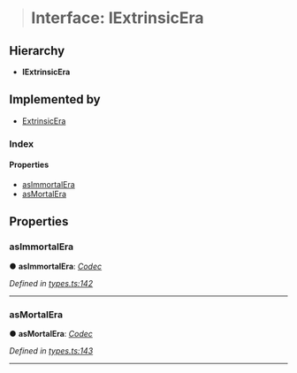 > # Interface: IExtrinsicEra

## Hierarchy

* **IExtrinsicEra**

## Implemented by

* [ExtrinsicEra](../classes/_type_extrinsicera_.extrinsicera.md)

### Index

#### Properties

* [asImmortalEra](_types_.iextrinsicera.md#asimmortalera)
* [asMortalEra](_types_.iextrinsicera.md#asmortalera)

## Properties

###  asImmortalEra

● **asImmortalEra**: *[Codec](_types_.codec.md)*

*Defined in [types.ts:142](https://github.com/polkadot-js/api/blob/3b8db2e/packages/types/src/types.ts#L142)*

___

###  asMortalEra

● **asMortalEra**: *[Codec](_types_.codec.md)*

*Defined in [types.ts:143](https://github.com/polkadot-js/api/blob/3b8db2e/packages/types/src/types.ts#L143)*

___